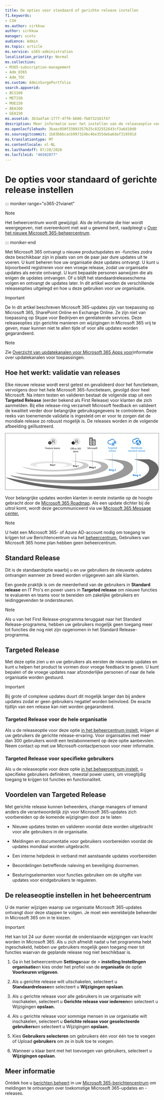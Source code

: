 ```yaml
---
title: De opties voor standaard of gerichte release instellen
f1.keywords:
- CSH
ms.author: sirkkuw
author: sirkkuw
manager: scotv
audience: Admin
ms.topic: article
ms.service: o365-administration
localization_priority: Normal
ms.collection:
- M365-subscription-management
- Adm_O365
- Adm_TOC
ms.custom: AdminSurgePortfolio
search.appverid:
- BCS160
- MET150
- MOE150
- BEA160
- GEA150
ms.assetid: 3b3adfa4-1777-4ff0-b606-fb8732101f47
description: Meer informatie over het instellen van de releaseoptie voor nieuwe product- en functies-updates in het Microsoft 365-beheercentrum.
ms.openlocfilehash: 3baec050f33893357b25c832552643cf3a6d10d0
ms.sourcegitcommit: 1b83b6bcacb997324bc4be355deba6daf319591d
ms.translationtype: MT
ms.contentlocale: nl-NL
ms.lasthandoff: 07/28/2020
ms.locfileid: "46502877"
---
```

# <a name="set-up-the-standard-or-targeted-release-options"></a>De opties voor standaard of gerichte release instellen

::: moniker range="o365-21vianet"

> [!NOTE]
> Het beheercentrum wordt gewijzigd. Als de informatie die hier wordt weergegeven, niet overeenkomt met wat u gewend bent, raadpleegt u [Over het nieuwe Microsoft 365-beheercentrum](https://docs.microsoft.com/microsoft-365/admin/microsoft-365-admin-center-preview?view=o365-21vianet).

::: moniker-end

Met Microsoft 365 ontvangt u nieuwe productupdates en -functies zodra deze beschikbaar zijn in plaats van om de paar jaar dure updates uit te voeren. U kunt beheren hoe uw organisatie deze updates ontvangt. U kunt u bijvoorbeeld registreren voor een vroege release, zodat uw organisatie updates als eerste ontvangt. U kunt bepaalde personen aanwijzen die als enigen de updates ontvangen. Of u blijft het standaardreleaseschema volgen en ontvangt de updates later. In dit artikel worden de verschillende releaseopties uitgelegd en hoe u deze gebruiken voor uw organisatie.
  
> [!IMPORTANT]
> De In dit artikel beschreven Microsoft 365-updates zijn van toepassing op Microsoft 365, SharePoint Online en Exchange Online. Ze zijn niet van toepassing op Skype voor Bedrijven en gerelateerde services. Deze releaseopties zijn gerichte manieren om wijzigingen in Microsoft 365 vrij te geven, maar kunnen niet te allen tijde of voor alle updates worden gegarandeerd. 

> [!NOTE]
> Zie [Overzicht van updatekanalen voor Microsoft 365 Apps voor](https://docs.microsoft.com/deployoffice/overview-update-channels)informatie over updatekanalen voor toepassingen. 
  
## <a name="how-it-works---release-validation"></a>Hoe het werkt: validatie van releases

Elke nieuwe release wordt eerst getest en gevalideerd door het functieteam, vervolgens door het hele Microsoft 365-functieteam, gevolgd door heel Microsoft. Na intern testen en valideren bestaat de volgende stap uit een **Targeted Release** (eerder bekend als First Release) voor klanten die zich aanmelden. Bij elke release-ring verzamelt Microsoft feedback en valideert de kwaliteit verder door belangrijke gebruiksgegevens te controleren. Deze reeks van toenemende validatie is ingesteld om er voor te zorgen dat de mondiale release zo robuust mogelijk is. De releases worden in de volgende afbeelding geïllustreerd. 
  
![Validatieringen voor Microsoft 365 vrijgeven](../../media/73611ed3-2d8c-4e7b-8074-9f03b239f9ed.png)
  
Voor belangrijke updates worden klanten in eerste instantie op de hoogte gebracht door de [Microsoft 365 Roadmap](https://products.office.com/business/office-365-roadmap). Als een update dichter bij de uitrol komt, wordt deze gecommuniceerd via uw [Microsoft 365 Message center.](https://admin.microsoft.com/Adminportal/Home?source=applauncher#/MessageCenter)

> [!NOTE]
> U hebt een Microsoft 365- of Azure AD-account nodig om toegang te krijgen tot uw Berichtencentrum via het [beheercentrum.](https://docs.microsoft.com/office365/admin/admin-overview/about-the-admin-center) Gebruikers van Microsoft 365 home plan hebben geen beheercentrum.


## <a name="standard-release"></a>Standard Release

Dit is de standaardoptie waarbij u en uw gebruikers de nieuwste updates ontvangen wanneer ze breed worden vrijgegeven aan alle klanten.
  
Een goede praktijk is om de meerderheid van de gebruikers in **Standard release** en IT Pro's en power users in **Targeted release** om nieuwe functies te evalueren en teams voor te bereiden om zakelijke gebruikers en leidinggevenden te ondersteunen. 
  
> [!NOTE]
> Als u van het First Release-programma teruggaat naar het Standard Release-programma, hebben uw gebruikers mogelijk geen toegang meer tot functies die nog niet zijn opgenomen in het Standard Release-programma. 
  
## <a name="targeted-release"></a>Targeted Release

Met deze optie zien u en uw gebruikers als eersten de nieuwste updates en kunt u helpen het product te vormen door vroege feedback te geven. U kunt bepalen of de vroege updates naar afzonderlijke personen of naar de hele organisatie worden gestuurd.
  
> [!IMPORTANT]
> Bij grote of complexe updates duurt dit mogelijk langer dan bij andere updates zodat er geen gebruikers negatief worden beïnvloed. De exacte tijdlijn van een release kan niet worden gegarandeerd. 
  
### <a name="targeted-release-for-entire-organization"></a>Targeted Release voor de hele organisatie

Als u de releaseoptie voor deze optie [in het beheercentrum instelt,](#set-up-the-release-option-in-the-admin-center) krijgen al uw gebruikers de gerichte release-ervaring. Voor organisaties met meer dan 300 gebruikers wordt een testabonnement op deze optie aanbevolen. Neem contact op met uw Microsoft-contactpersoon voor meer informatie. 
  
### <a name="targeted-release-for-selected-users"></a>Targeted Release voor specifieke gebruikers

Als u de releaseoptie voor deze optie [in het beheercentrum instelt,](#set-up-the-release-option-in-the-admin-center) u specifieke gebruikers definiëren, meestal power users, om vroegtijdig toegang te krijgen tot functies en functionaliteit. 
  
## <a name="benefits-of-targeted-release"></a>Voordelen van Targeted Release

Met gerichte release kunnen beheerders, change managers of iemand anders die verantwoordelijk zijn voor Microsoft 365-updates zich voorbereiden op de komende wijzigingen door ze te laten:
  
- Nieuwe updates testen en valideren voordat deze worden uitgebracht voor alle gebruikers in de organisatie.
    
- Meldingen en documentatie voor gebruikers voorbereiden voordat de updates mondiaal worden uitgebracht.
    
- Een interne helpdesk in verband met aanstaande updates voorbereiden
    
- Beoordelingen betreffende naleving en beveiliging doornemen.
    
- Besturingselementen voor functies gebruiken om de uitgifte van updates voor eindgebruikers te reguleren.
    
## <a name="set-up-the-release-option-in-the-admin-center"></a>De releaseoptie instellen in het beheercentrum

U de manier wijzigen waarop uw organisatie Microsoft 365-updates ontvangt door deze stappen te volgen. Je moet een wereldwijde beheerder in Microsoft 365 om in te kiezen.
  
> [!IMPORTANT]
> Het kan tot 24 uur duren voordat de onderstaande wijzigingen van kracht worden in Microsoft 365. Als u zich afmeldt nadat u het programma hebt ingeschakeld, hebben uw gebruikers mogelijk geen toegang meer tot functies waarvan de geplande release nog niet beschikbaar is. 
  
1. Ga in het beheercentrum **Settings**naar de  >  **instelling Instellingen organisatie**en kies onder het profiel van de **organisatie** de optie **Voorkeuren vrijgeven**.

5. Als u gerichte release wilt uitschakelen, selecteert u **Standaardrelease**en selecteert u **Wijzigingen opslaan**. 
    
6. Als u gerichte release voor alle gebruikers in uw organisatie wilt inschakelen, selecteert u **Gerichte release voor iedereen**en selecteert u Wijzigingen **opslaan.** 
    
7. Als u gerichte release voor sommige mensen in uw organisatie wilt inschakelen, selecteert u **Gerichte release voor geselecteerde gebruikers**en selecteert u Wijzigingen **opslaan.** 
    
8. Kies **Gebruikers selecteren** om gebruikers één voor één toe te voegen of Upload **gebruikers** om ze in bulk toe te voegen.
    
9. Wanneer u klaar bent met het toevoegen van gebruikers, selecteert u **Wijzigingen opslaan**.


  
## <a name="learn-more"></a>Meer informatie

Ontdek hoe u [berichten beheert](https://docs.microsoft.com/office365/admin/manage/message-center) in uw [Microsoft 365-berichtencentrum](https://admin.microsoft.com/Adminportal/Home?source=applauncher#/MessageCenter) om meldingen te ontvangen over toekomstige Microsoft 365-updates en -releases.
